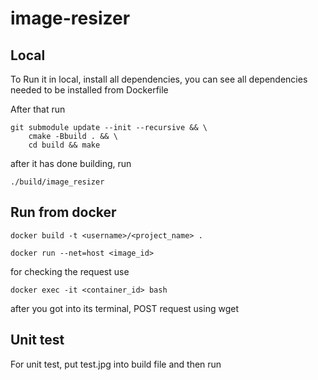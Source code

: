 # image-resizer

## Local

To Run it in local, install all dependencies, you can see all dependencies needed to be installed from Dockerfile

After that run

```
git submodule update --init --recursive && \
    cmake -Bbuild . && \
    cd build && make
```

after it has done building, run 
```
./build/image_resizer
```

## Run from docker

```
docker build -t <username>/<project_name> .
```

```
docker run --net=host <image_id>
```

for checking the request use

```
docker exec -it <container_id> bash
```

after you got into its terminal, POST request using wget

## Unit test

For unit test, put test.jpg into build file and then run
